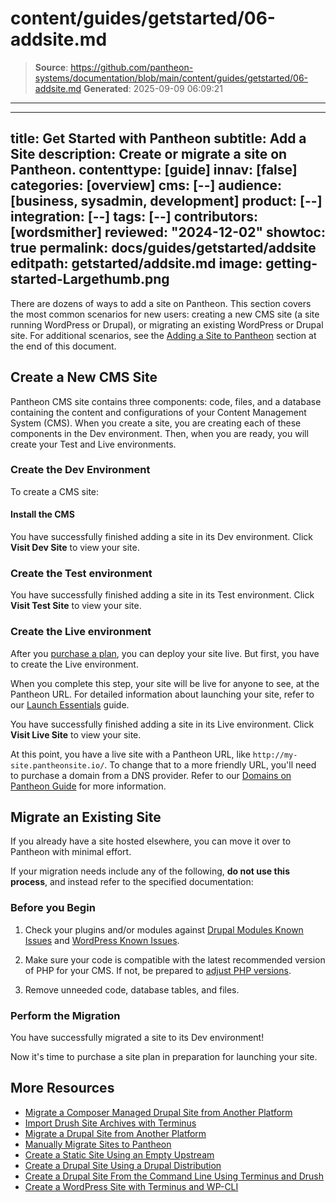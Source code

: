 # content/guides/getstarted/06-addsite.md

> **Source**: https://github.com/pantheon-systems/documentation/blob/main/content/guides/getstarted/06-addsite.md
> **Generated**: 2025-09-09 06:09:21

---

---
title: Get Started with Pantheon
subtitle: Add a Site
description: Create or migrate a site on Pantheon.
contenttype: [guide]
innav: [false]
categories: [overview]
cms: [--]
audience: [business, sysadmin, development]
product: [--]
integration: [--]
tags: [--]
contributors: [wordsmither]
reviewed: "2024-12-02"
showtoc: true
permalink: docs/guides/getstarted/addsite
editpath: getstarted/addsite.md
image: getting-started-Largethumb.png
---

There are dozens of ways to add a site on Pantheon. This section covers the most common scenarios for new users: creating a new CMS site (a site running WordPress or Drupal), or migrating an existing WordPress or Drupal site.  For additional scenarios, see the [Adding a Site to Pantheon](/guides/getstarted/addsite/) section at the end of this document.

## Create a New CMS Site
Pantheon CMS site contains three components: code, files, and a database containing the content and configurations of your Content Management System (CMS). When you create a site, you are creating each of these components in the Dev environment. Then, when you are ready, you will create your Test and Live environments.

<Wistia src="kprkgaikos" />

### Create the Dev Environment
To create a CMS site:

<Partial file="dashboard-site-creation-1.md" />

#### Install the CMS
<Partial file="cms-dev.md" />

You have successfully finished adding a site in its Dev environment.  Click **Visit Dev Site** to view your site.

### Create the Test environment

<Partial file="test-initialize.md" />

You have successfully finished adding a site in its Test environment.  Click **Visit Test Site** to view your site.

### Create the Live environment

After you [purchase a plan](/guides/getstarted/purchase), you can deploy your site live.  But first, you have to create the Live environment.

<Alert title="Warning" type="danger" >

When you complete this step, your site will be live for anyone to see, at the Pantheon URL. For detailed information about launching your site, refer to our [Launch Essentials](/guides/launch/) guide.

</Alert>

<Partial file="live-initialize.md" />

You have successfully finished adding a site in its Live environment.  Click **Visit Live Site** to view your site.

At this point, you have a live site with a Pantheon URL, like `http://my-site.pantheonsite.io/`. To change that to a more friendly URL, you'll need to purchase a domain from a DNS provider.  Refer to our [Domains on Pantheon Guide](/guides/domains) for more information.

## Migrate an Existing Site

If you already have a site hosted elsewhere, you can move it over to Pantheon with minimal effort.

<Alert title="Warning" type="danger" >

If your migration needs include any of the following, **do not use this process**, and instead refer to the specified documentation:

<Partial file="migrate/manual-when-all.md" />
<Partial file="migrate/manual-when-drupal.md" />
<Partial file="migrate/manual-when-wordpress.md" />

</Alert>

### Before you Begin

1. Check your plugins and/or modules against [Drupal Modules Known Issues](/modules-known-issues) and [WordPress Known Issues](/wordpress-known-issues).

1. Make sure your code is compatible with the latest recommended version of PHP for your CMS. If not, be prepared to [adjust PHP versions](/guides/php/php-versions/#configure-php-version).

1. Remove unneeded code, database tables, and files.

### Perform the Migration

<TabList>

<Tab title="WordPress" id="tab-1-id" active={true}>

<Partial file="migrate/migrate-wp.md" />

</Tab>

<Tab title="Drupal" id="tab-2-id">

<Partial file="migrate/migrate-drupal.md" />

</Tab>

</TabList>

You have successfully migrated a site to its Dev environment!

Now it's time to purchase a site plan in preparation for launching your site.

## More Resources

* [Migrate a Composer Managed Drupal Site from Another Platform](/guides/drupal-unhosted-composer)
* [Import Drush Site Archives with Terminus](/guides/drush/drush-import)
* [Migrate a Drupal Site from Another Platform](/guides/drupal-unhosted)
* [Manually Migrate Sites to Pantheon](/migrate-manual)
* [Create a Static Site Using an Empty Upstream](/static-site-empty-upstream)
* [Create a Drupal Site Using a Drupal Distribution](/guides/drupal-from-dist)
* [Create a Drupal Site From the Command Line Using Terminus and Drush](/drupal-commandline)
* [Create a WordPress Site with Terminus and WP-CLI](/guides/create-wp-site)
